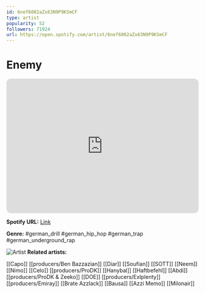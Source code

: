 ```yaml
---
id: 6nef6002aZx63N9P9KSmCF
type: artist
popularity: 52
followers: 71924
url: https://open.spotify.com/artist/6nef6002aZx63N9P9KSmCF
---
```

# Enemy

<iframe style="border-radius:12px" src="https://open.spotify.com/embed/artist/6nef6002aZx63N9P9KSmCF" width="100%" height="352" frameBorder="0" allowfullscreen="" allow="autoplay; clipboard-write; encrypted-media; fullscreen; picture-in-picture" loading="lazy"></iframe>

**Spotify URL:** [Link](https://open.spotify.com/artist/6nef6002aZx63N9P9KSmCF)

**Genre:**  #german_drill #german_hip_hop #german_trap #german_underground_rap

![Artist](https://i.scdn.co/image/ab6761610000e5eb564c4767a01a9cfb44c19740)
**Related artists:**

[[Capo]]
[[producers/Ben Bazzazian]]
[[Diar]]
[[Soufian]]
[[SOTT]]
[[Neem]]
[[Nimo]]
[[Celo]]
[[producers/ProDK]]
[[Hanybal]]
[[Haftbefehl]]
[[Abdi]]
[[producers/ProDK & Zeeko]]
[[DOE]]
[[producers/Exlplenty]]
[[producers/Emiray]]
[[Brate Azzlack]]
[[Bausa]]
[[Azzi Memo]]
[[Milonair]]
